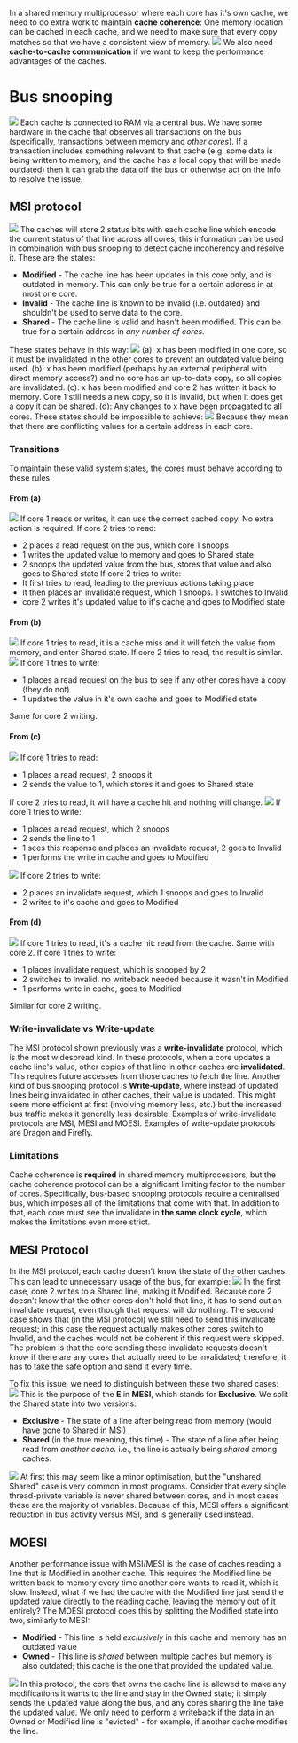 In a shared memory multiprocessor where each core has it's own cache, we need to do extra work to maintain **cache coherence**: One memory location can be cached in each cache, and we need to make sure that every copy matches so that we have a consistent view of memory.
![](Pasted%20image%2020240212100612.png)
We also need **cache-to-cache communication** if we want to keep the performance advantages of the caches.
# Bus snooping
![](Pasted%20image%2020240212100716.png)
Each cache is connected to RAM via a central bus. We have some hardware in the cache that observes all transactions on the bus (specifically, transactions between memory and *other cores*). If a transaction includes something relevant to that cache (e.g. some data is being written to memory, and the cache has a local copy that will be made outdated) then it can grab the data off the bus or otherwise act on the info to resolve the issue.
## MSI protocol
![](Pasted%20image%2020240212100935.png)
The caches will store 2 status bits with each cache line which encode the current status of that line across all cores; this information can be used in combination with bus snooping to detect cache incoherency and resolve it.
These are the states:
- **Modified** - The cache line has been updates in this core only, and is outdated in memory. This can only be true for a certain address in at most one core. 
- **Invalid** - The cache line is known to be invalid (i.e. outdated) and shouldn't be used to serve data to the core.
- **Shared** - The cache line is valid and hasn't been modified. This can be true for a certain address in *any number of cores*.

These states behave in this way:
![](Pasted%20image%2020240212101515.png)
(a): x has been modified in one core, so it must be invalidated in the other cores to prevent an outdated value being used.
(b): x has been modified (perhaps by an external peripheral with direct memory access?) and no core has an up-to-date copy, so all copies are invalidated.
(c): x has been modified and core 2 has written it back to memory. Core 1 still needs a new copy, so it is invalid, but when it does get a copy it can be shared.
(d): Any changes to x have been propagated to all cores.
These states should be impossible to achieve:
![](Pasted%20image%2020240212101900.png)
Because they mean that there are conflicting values for a certain address in each core.
### Transitions
To maintain these valid system states, the cores must behave according to these rules:
#### From (a)
![](Pasted%20image%2020240212102048.png)
If core 1 reads or writes, it can use the correct cached copy. No extra action is required.
If core 2 tries to read:
- 2 places a read request on the bus, which core 1 snoops
- 1 writes the updated value to memory and goes to Shared state
- 2 snoops the updated value from the bus, stores that value and also goes to Shared state
If core 2 tries to write:
- It first tries to read, leading to the previous actions taking place
- It then places an invalidate request, which 1 snoops. 1 switches to Invalid
- core 2 writes it's updated value to it's cache and goes to Modified state

#### From (b)
![](Pasted%20image%2020240212102606.png)
If core 1 tries to read, it is a cache miss and it will fetch the value from memory, and enter Shared state.
If core 2 tries to read, the result is similar.
![](Pasted%20image%2020240212102809.png)
If core 1 tries to write:
- 1 places a read request on the bus to see if any other cores have a copy (they do not)
- 1 updates the value in it's own cache and goes to Modified state

Same for core 2 writing.

#### From (c)
![](Pasted%20image%2020240212103028.png)
If core 1 tries to read:
- 1 places a read request, 2 snoops it
- 2 sends the value to 1, which stores it and goes to Shared state

If core 2 tries to read, it will have a cache hit and nothing will change.
![](Pasted%20image%2020240212103151.png)
If core 1 tries to write:
- 1 places a read request, which 2 snoops
- 2 sends the line to 1
- 1 sees this response and places an invalidate request, 2 goes to Invalid
- 1 performs the write in cache and goes to Modified

![](Pasted%20image%2020240212103348.png)
If core 2 tries to write:
- 2 places an invalidate request, which 1 snoops and goes to Invalid
- 2 writes to it's cache and goes to Modified

#### From (d)
![](Pasted%20image%2020240212103409.png)
If core 1 tries to read, it's a cache hit: read from the cache. Same with core 2.
If core 1 tries to write:
- 1 places invalidate request, which is snooped by 2
- 2 switches to Invalid, no writeback needed because it wasn't in Modified
- 1 performs write in cache, goes to Modified

Similar for core 2 writing.

### Write-invalidate vs Write-update
The MSI protocol shown previously was a **write-invalidate** protocol, which is the most widespread kind. In these protocols, when a core updates a cache line's value, other copies of that line in other caches are **invalidated**. This requires future accesses from those caches to fetch the line.
Another kind of bus snooping protocol is **Write-update**, where instead of updated lines being invalidated in other caches, their value is updated. This might seem more efficient at first (involving memory less, etc.) but the increased bus traffic makes it generally less desirable.
Examples of write-invalidate protocols are MSI, MESI and MOESI.
Examples of write-update protocols are Dragon and Firefly.

### Limitations
Cache coherence is **required** in shared memory multiprocessors, but the cache coherence protocol can be a significant limiting factor to the number of cores. Specifically, bus-based snooping protocols require a centralised bus, which imposes all of the limitations that come with that. In addition to that, each core must see the invalidate in **the same clock cycle**, which makes the limitations even more strict.

## MESI Protocol
In the MSI protocol, each cache doesn't know the state of the other caches. This can lead to unnecessary usage of the bus, for example:
![](Pasted%20image%2020240212110512.png)
In the first case, core 2 writes to a Shared line, making it Modified. Because core 2 doesn't know that the other cores don't hold that line, it has to send out an invalidate request, even though that request will do nothing.
The second case shows that (in the MSI protocol) we still need to send this invalidate request; in this case the request actually makes other cores switch to Invalid, and the caches would not be coherent if this request were skipped.
The problem is that the core sending these invalidate requests doesn't know if there are any cores that actually need to be invalidated; therefore, it has to take the safe option and send it every time. 

To fix this issue, we need to distinguish between these two shared cases:
![](Pasted%20image%2020240212111027.png)
This is the purpose of the **E** in **MESI**, which stands for **Exclusive**.
We split the Shared state into two versions:
- **Exclusive** - The state of a line after being read from memory (would have gone to Shared in MSI)
- **Shared** (in the true meaning, this time) - The state of a line after being read from *another cache*. i.e., the line is actually being *shared* among caches.

![](Pasted%20image%2020240212111259.png)
At first this may seem like a minor optimisation, but the "unshared Shared" case is very common in most programs. Consider that every single thread-private variable is never shared between cores, and in most cases these are the majority of variables. Because of this, MESI offers a significant reduction in bus activity versus MSI, and is generally used instead.
## MOESI
Another performance issue with MSI/MESI is the case of caches reading a line that is Modified in another cache. This requires the Modified line be written back to memory every time another core wants to read it, which is slow. Instead, what if we had the cache with the Modified line just send the updated value directly to the reading cache, leaving the memory out of it entirely? The MOESI protocol does this by splitting the Modified state into two, similarly to MESI:
- **Modified** - This line is held *exclusively* in this cache and memory has an outdated value
- **Owned** - This line is *shared* between multiple caches but memory is also outdated; this cache is the one that provided the updated value.

![](Pasted%20image%2020240212112600.png)
In this protocol, the core that owns the cache line is allowed to make any modifications it wants to the line and stay in the Owned state; it simply sends the updated value along the bus, and any cores sharing the line take the updated value. We only need to perform a writeback if the data in an Owned or Modified line is "evicted" - for example, if another cache modifies the line.

#